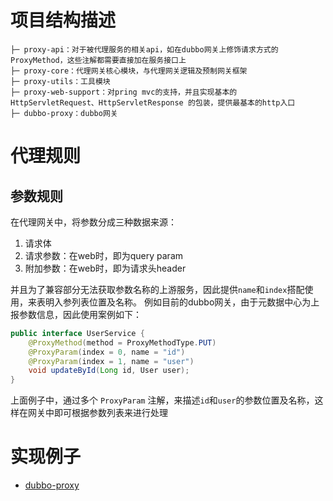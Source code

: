 # 项目结构描述
```
├─ proxy-api：对于被代理服务的相关api，如在dubbo网关上修饰请求方式的 ProxyMethod，这些注解都需要直接加在服务接口上
├─ proxy-core：代理网关核心模块，与代理网关逻辑及预制网关框架
├─ proxy-utils：工具模块
├─ proxy-web-support：对pring mvc的支持，并且实现基本的 HttpServletRequest、HttpServletResponse 的包装，提供最基本的http入口
├─ dubbo-proxy：dubbo网关
```

# 代理规则
## 参数规则
在代理网关中，将参数分成三种数据来源：
1. 请求体
2. 请求参数：在web时，即为query param
3. 附加参数：在web时，即为请求头header

并且为了兼容部分无法获取参数名称的上游服务，因此提供```name```和```index```搭配使用，来表明入参列表位置及名称。
例如目前的dubbo网关，由于元数据中心为上报参数信息，因此使用案例如下：
```java
public interface UserService {
    @ProxyMethod(method = ProxyMethodType.PUT)
    @ProxyParam(index = 0, name = "id")
    @ProxyParam(index = 1, name = "user")
    void updateById(Long id, User user);
}
```
上面例子中，通过多个 ```ProxyParam``` 注解，来描述```id```和```user```的参数位置及名称，这样在网关中即可根据参数列表来进行处理

# 实现例子
* [dubbo-proxy](./dubbo-proxy/README.md)
